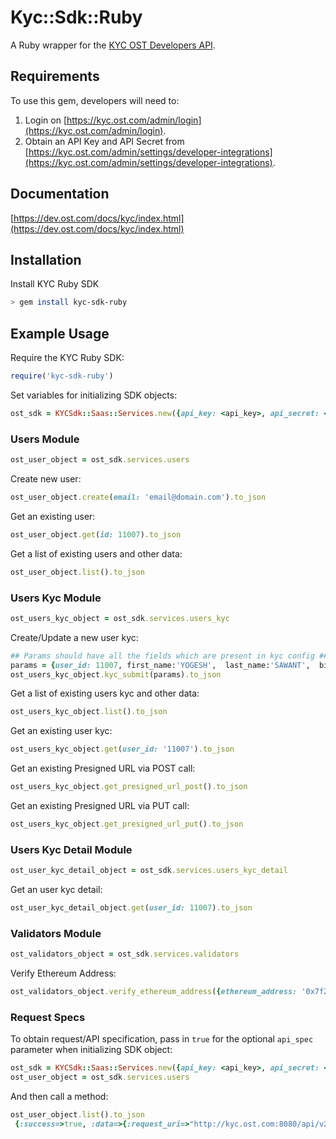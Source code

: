 # Kyc::Sdk::Ruby

A Ruby wrapper for the [KYC OST Developers API](https://dev.ost.com/docs/kyc/index.html).

## Requirements

To use this gem, developers will need to:
1. Login on [https://kyc.ost.com/admin/login](https://kyc.ost.com/admin/login).
2. Obtain an API Key and API Secret from [https://kyc.ost.com/admin/settings/developer-integrations](https://kyc.ost.com/admin/settings/developer-integrations).

## Documentation

[https://dev.ost.com/docs/kyc/index.html](https://dev.ost.com/docs/kyc/index.html)

## Installation

Install KYC Ruby SDK

```bash
> gem install kyc-sdk-ruby
```

## Example Usage

Require the KYC Ruby SDK:

```ruby
require('kyc-sdk-ruby')
```

Set variables for initializing SDK objects:

```ruby
ost_sdk = KYCSdk::Saas::Services.new({api_key: <api_key>, api_secret: <api_secret>, api_base_url: <api_base_url>})
```

### Users Module

```ruby
ost_user_object = ost_sdk.services.users
```

Create new user:

```ruby
ost_user_object.create(email: 'email@domain.com').to_json
```

Get an existing user:

```ruby
ost_user_object.get(id: 11007).to_json
```

Get a list of existing users and other data:

```ruby
ost_user_object.list().to_json
```

### Users Kyc Module

```ruby
ost_users_kyc_object = ost_sdk.services.users_kyc
```

Create/Update a new user kyc:

```ruby
## Params should have all the fields which are present in kyc config ##
params = {user_id: 11007, first_name:'YOGESH',  last_name:'SAWANT',  birthdate:'29/07/1992', country:'INDIA', nationality:'INDIAN', document_id_number:'DMDPS9634C', document_id_file_path:'10/i/4ae058629d4b384edcda8decdfbf0dd1', selfie_file_path:'10/i/4ae058629d4b384edcda8decdfbf0dd2', ethereum_address:'0x04d39e0b112c20917868ffd5c42372ecc5df577b',estimated_participation_amount:'1.2',residence_proof_file_path:'10/i/4ae058629d4b384edcda8decdfbf0dd3',investor_proof_files_path: ['10/i/4ae058629d4b384edcda8decdfbf0da1', '10/i/4ae058629d4b384edcda8decdfbf0da2'], city:'pune',street_address:'hadapsar',postal_code:'411028',state:'maharashtra'}
ost_users_kyc_object.kyc_submit(params).to_json
```

Get a list of existing users kyc and other data:

```ruby
ost_users_kyc_object.list().to_json
```

Get an existing user kyc:

```ruby
ost_users_kyc_object.get(user_id: '11007').to_json
```

Get an existing Presigned URL via POST call:

```ruby
ost_users_kyc_object.get_presigned_url_post().to_json
```

Get an existing Presigned URL via PUT call:

```ruby
ost_users_kyc_object.get_presigned_url_put().to_json
```

### Users Kyc Detail Module

```ruby
ost_user_kyc_detail_object = ost_sdk.services.users_kyc_detail
```

Get an user kyc detail:

```ruby
ost_user_kyc_detail_object.get(user_id: 11007).to_json
```

### Validators Module

```ruby
ost_validators_object = ost_sdk.services.validators
```

Verify Ethereum Address:

```ruby
ost_validators_object.verify_ethereum_address({ethereum_address: '0x7f2ED21D1702057C7d9f163cB7e5458FA2B6B7c4'}).to_json
```

### Request Specs

To obtain request/API specification, pass in `true` for the optional `api_spec` parameter when initializing SDK object:

```ruby
ost_sdk = KYCSdk::Saas::Services.new({api_key: <api_key>, api_secret: <api_secret>, api_base_url: <api_base_url>, api_spec: true})
ost_user_object = ost_sdk.services.users
```

And then call a method:

```ruby
ost_user_object.list().to_json
 {:success=>true, :data=>{:request_uri=>"http://kyc.ost.com:8080/api/v2/users", :request_type=>"GET", :request_params=>"request_timestamp=1542027534&signature=7d61d9494040858ff656a8e9361a3b5990ae969a30d123386069e58290f8e465&api_key=28ad8ebb00c8469e1e32156849e94b3f&page_number=1&order=asc&page_size=3"}}
 ```